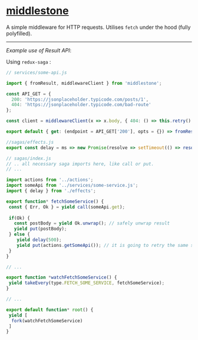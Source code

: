 # [middlestone]()

A simple middleware for HTTP requests. Utilises `fetch` under the hood (fully polyfilled).
 
_ _ _

*Example use of Result API*:

Using `redux-saga` :

```javascript
// services/some-api.js

import { fromResult, middlewareClient } from 'middlestone';

const API_GET = {
  200: 'https://jsonplaceholder.typicode.com/posts/1',
  404: 'https://jsonplaceholder.typicode.com/bad-route'
};

const client = middlewareClient(x => x.body, { 404: () => this.retry() }); 

export default { get: (endpoint = API_GET['200'], opts = {}) => fromResult(client.request(endpoint, opts)) };

```

```javascript
//sagas/effects.js
export const delay = ms => new Promise(resolve => setTimeout(() => resolve(), ms);
```

```javascript
// sagas/index.js
// .. all necessary saga imports here, like call or put.
// ...

import actions from '../actions';
import someApi from '../services/some-service.js';
import { delay } from './effects';

export function* fetchSomeService() {
 const { Err, Ok } = yield call(someApi.get);
 
 if(Ok) {
   const postBody = yield Ok.unwrap(); // safely unwrap result
   yield put(postBody);
 } else {
    yield delay(500);
    yield put(actions.getSomeApi()); // it is going to retry the same step
 }
}

// ... 

export function *watchFetchSomeService() {
 yield takeEvery(type.FETCH_SOME_SERVICE, fetchSomeService);
}

// ...

export default function* root() {
 yield [
  fork(watchFetchSomeService)
 ]
}
```
